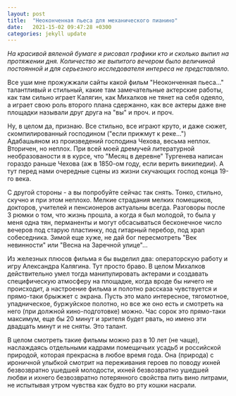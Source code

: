 ```yaml
---
layout: post
title:  "Неоконченная пьеса для механического пианино"
date:   2021-15-02 09:47:28 +0300
categories: jekyll update
---
```

*На красивой вяленой бумаге я рисовал графики кто и сколько выпил на протяжении дня. Количество же выпитого вечером было величиной постоянной и для серьезного исследователя интереса не представляло.*

Все уши мне прожужжали сайты какой фильм "Неоконченная пьеса..." талантливый и стильный, какие там замечательные актерские работы, как там сильно играет Калягин, как Михалков не тянет на себя одеяло, а играет свою роль второго плана сдержанно, как все актеры даже вне площадки называли друг друга на "вы" и проч. и проч.

Ну, в целом да, признаю. Все стильно, все играют круто, и даже сюжет, скомпилированный господином ("если прижмут к реке...") Адабашьяном из произведений господина Чехова, весьма неплох. Вторичен, но неплох. При всей моей дремучей литературной необразованости я в курсе, что "Месяц в деревне" Тургенева написан гораздо раньше Чехова (аж в 1850-ом году, если верить википедии). А тут перед нами очередные сцены из жизни скучающих господ конца 19-го века.

С другой стороны - а вы попробуйте сейчас так снять. Тонко, стильно, скучно и при этом неплохо. Мелкие страдания мелких помещиков, докторов, учителей и пенсионеров актуальны всегда. Разговоры после 3 рюмки о том, что жизнь прошла, а когда я был молодой, то была у меня одна тян, перманенты и могут обсасываться бесконечное число вечеров под старую пластинку, под гитарный перебор, под храп собеседника. Зимой еще хуже, не дай бог пересмотреть "Век невинности" или "Весна на Заречной улице"...

Из железных плюсов фильма я бы выделил два: операторскую работу и игру Александра Калягина. Тут просто браво. В целом Михалков действительно умел тогда манипулировать актерами и создавать специфическую атмосферу на площадке, когда вроде бы ничего не происходит, а настроение фильма и полотно рассказа чувствуется и прямо-таки брыжжет с экрана. Пусть это мало интересное, тягомотное, упадническое, буржуйское полотно, но все же оно есть и смотреть на него (при должной кино-подготовке) можно. Час сорок это прямо-таки максимум, еще бы 20 минут и зрителя будет рвать, но имено эти двадцать минут и не сняты. Это талант.

В целом смотреть такие фильмы можно раз в 10 лет (не чаще), наслаждаясь отдельными кадрами помещичьих усадьб и российской природой, которая прекрасна в любое время года. Она (природа) с ироничной улыбкой смотрит на переживания героев по поводу ихней безвозвратно ушедшей молодости, ихней безвозвратно ушедшей любви и ихнего безвозвратно потерянного свойства пить вино литрами, не испытывая утром чувства как будто во рту кошки насрали.